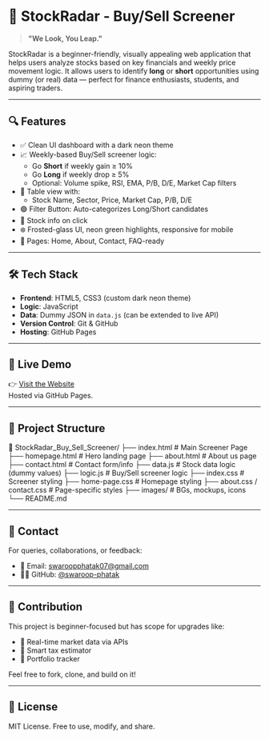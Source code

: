 # 📡 StockRadar - Buy/Sell Screener

> **"We Look, You Leap."**

StockRadar is a beginner-friendly, visually appealing web application that helps users analyze stocks based on key financials and weekly price movement logic. It allows users to identify **long** or **short** opportunities using dummy (or real) data — perfect for finance enthusiasts, students, and aspiring traders.

---

## 🔍 Features

- ✅ Clean UI dashboard with a dark neon theme  
- 📈 Weekly-based Buy/Sell screener logic:
  - Go **Short** if weekly gain ≥ 10%
  - Go **Long** if weekly drop ≥ 5%
  - Optional: Volume spike, RSI, EMA, P/B, D/E, Market Cap filters
- 🧠 Table view with:
  - Stock Name, Sector, Price, Market Cap, P/B, D/E
- 🟢 Filter Button: Auto-categorizes Long/Short candidates
- 🧾 Stock info on click
- ❄️ Frosted-glass UI, neon green highlights, responsive for mobile
- 📄 Pages: Home, About, Contact, FAQ-ready

---

## 🛠 Tech Stack

- **Frontend**: HTML5, CSS3 (custom dark neon theme)
- **Logic**: JavaScript
- **Data**: Dummy JSON in `data.js` (can be extended to live API)
- **Version Control**: Git & GitHub
- **Hosting**: GitHub Pages

---

## 🚀 Live Demo

👉 [Visit the Website](https://swaroop-phatak.github.io/StockRadar_Buy_Sell_Screener/)  
Hosted via GitHub Pages.

---

## 📁 Project Structure

📁 StockRadar_Buy_Sell_Screener/
├── index.html # Main Screener Page
├── homepage.html # Hero landing page
├── about.html # About us page
├── contact.html # Contact form/info
├── data.js # Stock data logic (dummy values)
├── logic.js # Buy/Sell screener logic
├── index.css # Screener styling
├── home-page.css # Homepage styling
├── about.css / contact.css # Page-specific styles
├── images/ # BGs, mockups, icons
└── README.md


---

## 📩 Contact

For queries, collaborations, or feedback:

- 📧 Email: [swaroopphatak07@gmail.com](mailto:swaroopphatak07@gmail.com)
- 🧑‍💻 GitHub: [@swaroop-phatak](https://github.com/swaroop-phatak)

---

## 🙌 Contribution

This project is beginner-focused but has scope for upgrades like:
- 📡 Real-time market data via APIs
- 🧮 Smart tax estimator
- 💼 Portfolio tracker

Feel free to fork, clone, and build on it!

---

## 📜 License

MIT License. Free to use, modify, and share.

